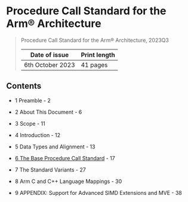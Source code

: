 # Procedure Call Standard for the Arm® Architecture

> Procedure Call Standard for the Arm® Architecture, 2023Q3
>
> |Date of issue|Print length|
> |-|-|
> |6th October 2023|41 pages|

## Contents

- 1 Preamble - 2

- 2 About This Document - 6

- 3 Scope - 11

- 4 Introduction - 12

- 5 Data Types and Alignment - 13

- [6 The Base Procedure Call Standard](6-the-base-procedure-call-standard.md) - 17

- 7 The Standard Variants - 27

- 8 Arm C and C++ Language Mappings - 30

- 9 APPENDIX: Support for Advanced SIMD Extensions and MVE - 38
